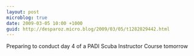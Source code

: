 ```yaml
---
layout: post
microblog: true
date: 2009-03-05 10:00 +1000
guid: http://desparoz.micro.blog/2009/03/05/t1282829442.html
---
```

Preparing to conduct day 4 of a PADI Scuba Instructor Course tomorrow
